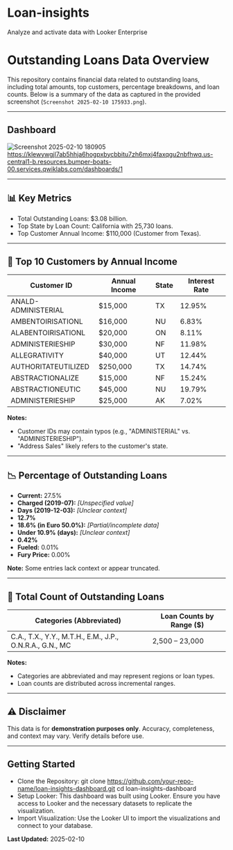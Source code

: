 # Loan-insights
Analyze and activate data with Looker Enterprise

# Outstanding Loans Data Overview

This repository contains financial data related to outstanding loans, including total amounts, top customers, percentage breakdowns, and loan counts. Below is a summary of the data as captured in the provided screenshot (`Screenshot 2025-02-10 175933.png`).

---
## Dashboard
![Screenshot 2025-02-10 180905](https://github.com/user-attachments/assets/23113413-1245-43ef-a15c-e1027f08286e)
https://klewywgjl7ab5hhja6hogpxbycbbitu7zh6mxj4faxqgu2nbfhwq.us-central1-b.resources.bumper-boats-00.services.qwiklabs.com/dashboards/1

---

## 📊  Key Metrics
- Total Outstanding Loans: $3.08 billion.
- Top State by Loan Count: California with 25,730 loans.
- Top Customer Annual Income: $110,000 (Customer from Texas).

---

## 👥 Top 10 Customers by Annual Income  
| Customer ID               | Annual Income | State | Interest Rate |
|--------------------------|---------------|-------|---------------|
| ANALD-ADMINISTERIAL      | $15,000       | TX    | 12.95%        |
| AMBENTOIRISATIONL        | $16,000       | NU    | 6.83%         |
| ALABENTOIRISATIONL       | $20,000       | ON    | 8.11%         |
| ADMINISTERIESHIP         | $30,000       | NF    | 11.98%        |
| ALLEGRATIVITY            | $40,000       | UT    | 12.44%        |
| AUTHORITATEUTILIZED      | $250,000      | TX    | 14.74%        |
| ABSTRACTIONALIZE         | $15,000       | NF    | 15.24%        |
| ABSTRACTIONEUTIC         | $45,000       | NU    | 19.79%        |
| ADMINISTERIESHIP         | $25,000       | AK    | 7.02%         |

**Notes:**  
- Customer IDs may contain typos (e.g., "ADMINISTERIAL" vs. "ADMINISTERIESHIP").  
- "Address Sales" likely refers to the customer's state.  

---

## 📉 Percentage of Outstanding Loans  
- **Current:** 27.5%  
- **Charged (2019-07):** *[Unspecified value]*  
- **Days (2019-12-03):** *[Unclear context]*  
- **12.7%**  
- **18.6% (in Euro 50.0%):** *[Partial/incomplete data]*  
- **Under 10.9% (days):** *[Unclear context]*  
- **0.42%**  
- **Fueled:** 0.01%  
- **Fury Price:** 0.00%  

**Note:** Some entries lack context or appear truncated.  

---

## 📂 Total Count of Outstanding Loans  
| Categories (Abbreviated) | Loan Counts by Range ($) |
|--------------------------|--------------------------|
| C.A., T.X., Y.Y., M.T.H., E.M., J.P., O.N.R.A., G.N., MC | 2,500 – 23,000 |

**Notes:**  
- Categories are abbreviated and may represent regions or loan types.  
- Loan counts are distributed across incremental ranges.  

---

## ⚠️ Disclaimer  
This data is for **demonstration purposes only**. Accuracy, completeness, and context may vary. Verify details before use.  

--- 

## Getting Started
- Clone the Repository:
  git clone https://github.com/your-repo-name/loan-insights-dashboard.git
cd loan-insights-dashboard
- Setup Looker:
This dashboard was built using Looker. Ensure you have access to Looker and the necessary datasets to replicate the visualization.
- Import Visualization:
Use the Looker UI to import the visualizations and connect to your database.

**Last Updated:** 2025-02-10  
